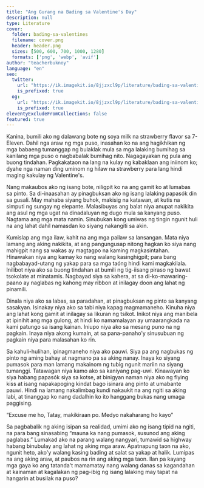 ```yaml
---
title: "Ang Gurang na Bading sa Valentine's Day"
description: null
type: Literature
cover:
  folder: bading-sa-valentines
  filename: cover.png
  header: header.png
  sizes: [500, 600, 700, 1000, 1280]
  formats: ['png', 'webp', 'avif']
author: "teacherbuknoy"
language: "en"
seo:
  twitter:
    url: "https://ik.imagekit.io/8jjzxcl9p/literature/bading-sa-valentines/twitter.png"
    is_prefixed: true
  og:
    url: "https://ik.imagekit.io/8jjzxcl9p/literature/bading-sa-valentines/og.png"
    is_prefixed: true
eleventyExcludeFromCollections: false
featured: true
---
```


Kanina, bumili ako ng dalawang bote ng soya milk na strawberry flavor sa 7-Eleven. Dahil nga araw ng mga puso, inasahan ko na ang hagikhikan ng mga babaeng tumanggap ng bulaklak mula sa mga lalaking bumihag sa kanilang mga puso o nagbabalak bumihag nito. Nagagayakan ng pula ang buong tindahan. Pagkakataon na lang na kulay ng kabaklaan ang iniinom ko; dyahe nga naman ding uminom ng hilaw na strawberry para lang hindi maging kakulay ng Valentine's.

Nang makaubos ako ng isang bote, niligpit ko na ang gamit ko at lumabas sa pinto. Sa di-inaasahan ay pinagbuksan ako ng isang lalaking papasók din sa gusali. May mahaba siyang buhok, makisig na katawan, at kutis na simputi ng sungay ng elepante. Malasibuyas ang balat niya anupat nakikita ang asul ng mga ugat na dinadaluyan ng dugo mula sa kanyang puso. Nagtama ang mga mata namin. Sinubukan kong umiwas ng tingin ngunit huli na ang lahat dahil namasdan ko siyang nakangiti sa akin.

Kumislap ang mga ilaw, kahit na ang mga pailaw sa lansangan. Mata niya lamang ang aking nakikita, at ang pangungusap nitong hagkan ko siya nang mahigpit nang sa wakas ay magtagpo na kaming magkasintahan. Hinawakan niya ang kamay ko nang walang kasinghigpit; para bang nagbabayad-utang ng yakap para sa mga taóng hindi kami magkakilala. Inilibot niya ako sa buong tindahan at bumili ng tig-iisang piraso ng bawat tsokolate at minatamis. Nagbayad siya sa kahera, at sa di-ko-mawaring-paano ay naglabas ng kahong may ribbon at inilagay doon ang lahat ng pinamili.

Dinala niya ako sa labas, sa paradahan, at pinagbuksan ng pinto sa kanyang sasakyan. Isinakay niya ako sa tabi niya kapag magmamaneho. Kinuha niya ang lahat kong gamit at inilagay sa likuran ng tsikot. Inikot niya ang manibela at ipinihit ang mga gulong, at hindi ko namamalayan ay umaarangkada na kami patungo sa isang kainan. Iniupo niya ako sa mesang puno na ng pagkain. Inaya niya akong kumain, at sa pana-panaho'y sinusubuan ng pagkain niya para malasahan ko rin.

Sa kahuli-hulihan, ipinagmaneho niya ako pauwi. Siya pa ang nagbukas ng pinto ng aming bahay at nagmano pa sa aking nanay. Inaya ko siyang pumasok para man lamang makainom ng tubig ngunit mariin na siyang tumanggi. Tatawagan niya kamo ako sa kaniyang pag-uwi. Kinawayan ko siya habang papasók siya sa kotse, at binigyan naman niya ako ng flying kiss at isang napakapoging kindat bago isinara ang pinto at umabante pauwi. Hindi na lamang nakalimbag kundi nakaukit na ang ngiti sa aking labi, at tinanggap ko nang dadalhin ko ito hanggang bukas nang umaga paggising.

“Excuse me ho, Tatay, makikiraan po. Medyo nakaharang ho kayo”

Sa pagbabalik ng aking isipan sa realidad, umimi ako ng isang tipid na ngiti, na para bang sinasabing “mauna ka nang pumasok, susunod ang aking paglabas.” Lumakad ako na parang walang nangyari, tumawid sa highway habang binubulay ang lahat ng aking mga araw. Apatnapung taon na ako, ngunit heto, ako'y walang kasing bading at salat sa yakap at halik. Lumipas na ang aking araw, at paubos na rin ang aking mga taon. Ilan pa kayang mga gaya ko ang tatanda't mamamatay nang walang danas sa kagandahan at kainaman at kagalakan ng pag-ibig ng isang lalaking may tapat na hangarin at busilak na puso?